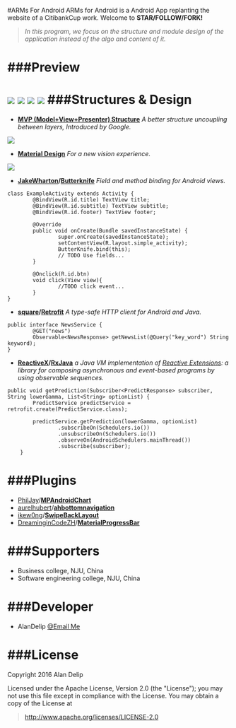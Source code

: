 #ARMs For Android
ARMs for Android is a Android App replanting the website of a CitibankCup work.  Welcome to <b>STAR/FOLLOW/FORK!</b>

>*In this program, we focus on the structure and module design of the application instead of the algo and content of it.*

###Preview
==========
![](http://github.com/AlanDelip/ARMs/img/promotion_1_small.png)
![](http://github.com/AlanDelip/ARMs/img/promotion_2_small.png)
![](http://github.com/AlanDelip/ARMs/img/promotion1.png)
![](http://github.com/AlanDelip/ARMs/img/promotion2.png)
###Structures & Design
==========
 - <b>**[MVP (Model+View+Presenter) Structure](https://github.com/googlesamples/android-architecture)**</b>
*A better structure uncoupling between layers, Introduced by Google.*

![](http://upload-images.jianshu.io/upload_images/3072566-d6a0f682aa1e7e1d.png?imageMogr2/auto-orient/strip%7CimageView2/2/w/1240)
 - <b>[Material Design](http://www.google.com/design/spec/material-design/)</b> 
*For a new vision experience.*

![](http://upload-images.jianshu.io/upload_images/3072566-8edf225ef0bfdbc3.png?imageMogr2/auto-orient/strip%7CimageView2/2/w/1240)
 - <b>[JakeWharton](https://github.com/JakeWharton)/**[Butterknife](https://github.com/JakeWharton/butterknife)**</b>
*Field and method binding for Android views.*
```
class ExampleActivity extends Activity { 
        @BindView(R.id.title) TextView title; 
        @BindView(R.id.subtitle) TextView subtitle;
        @BindView(R.id.footer) TextView footer; 

        @Override 
        public void onCreate(Bundle savedInstanceState) { 
                super.onCreate(savedInstanceState);
                setContentView(R.layout.simple_activity);
                ButterKnife.bind(this); 
                // TODO Use fields... 
        }

        @Onclick(R.id.btn)
        void click(View view){
                //TODO click event...                
        }
}
```

 - <b>[square](https://github.com/square)/**[Retrofit](https://github.com/square/retrofit)**</b>
*A type-safe HTTP client for Android and Java.*
```
public interface NewsService {
        @GET("news")
        Observable<NewsResponse> getNewsList(@Query("key_word") String keyword);
}
```
 - <b>[ReactiveX](https://github.com/ReactiveX)/**[RxJava](https://github.com/ReactiveX/RxJava)**</b>
*a Java VM implementation of [Reactive Extensions](http://reactivex.io/): a library for composing asynchronous and event-based programs by using observable sequences.*
```
public void getPrediction(Subscriber<PredictResponse> subscriber, String lowerGamma, List<String> optionList) {
        PredictService predictService = retrofit.create(PredictService.class);

        predictService.getPrediction(lowerGamma, optionList)
                .subscribeOn(Schedulers.io())
                .unsubscribeOn(Schedulers.io())
                .observeOn(AndroidSchedulers.mainThread())
                .subscribe(subscriber);
    }
```
###Plugins
==========
- [PhilJay](https://github.com/PhilJay)/**[MPAndroidChart](https://github.com/PhilJay/MPAndroidChart)** 
- [aurelhubert](https://github.com/aurelhubert)/**[ahbottomnavigation](https://github.com/aurelhubert/ahbottomnavigation)**
- [ikew0ng](https://github.com/ikew0ng)/**[SwipeBackLayout](https://github.com/ikew0ng/SwipeBackLayout)**
- [DreaminginCodeZH](https://github.com/DreaminginCodeZH)/**[MaterialProgressBar](https://github.com/DreaminginCodeZH/MaterialProgressBar)**

###Supporters
==========
 - Business college, NJU, China
 - Software engineering college, NJU, China

###Developer
==========
 - AlanDelip [@Email Me](mailto:141250164@smail.nju.edu.cn)

###License
==========
Copyright 2016 Alan Delip

Licensed under the Apache License, Version 2.0 (the "License"); you may not use this file except in compliance with the License. You may obtain a copy of the License at

>http://www.apache.org/licenses/LICENSE-2.0